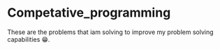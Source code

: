 # Competative_programming

These are the problems that iam solving to improve my problem solving capabilities 😁.
